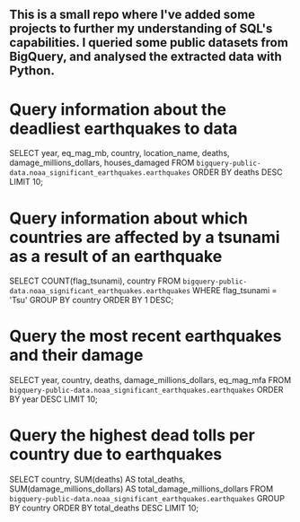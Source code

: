 ## This is a small repo where I've added some projects to further my understanding of SQL's capabilities. I queried some public datasets from BigQuery, and analysed the extracted data with Python.

# Query information about the deadliest earthquakes to data
SELECT year, eq_mag_mb, country, location_name, deaths, damage_millions_dollars, houses_damaged
FROM `bigquery-public-data.noaa_significant_earthquakes.earthquakes`
ORDER BY deaths DESC
LIMIT 10;

# Query information about which countries are affected by a tsunami as a result of an earthquake
SELECT COUNT(flag_tsunami), country
FROM `bigquery-public-data.noaa_significant_earthquakes.earthquakes`
WHERE flag_tsunami = 'Tsu'
GROUP BY country
ORDER BY 1 DESC;

# Query the most recent earthquakes and their damage
SELECT year, country, deaths, damage_millions_dollars, eq_mag_mfa
FROM `bigquery-public-data.noaa_significant_earthquakes.earthquakes`
ORDER BY year DESC
LIMIT 10;

# Query the highest dead tolls per country due to earthquakes
SELECT country,
  SUM(deaths) AS total_deaths,
  SUM(damage_millions_dollars) AS total_damage_millions_dollars
FROM `bigquery-public-data.noaa_significant_earthquakes.earthquakes`
GROUP BY country
ORDER BY total_deaths DESC
LIMIT 10;
